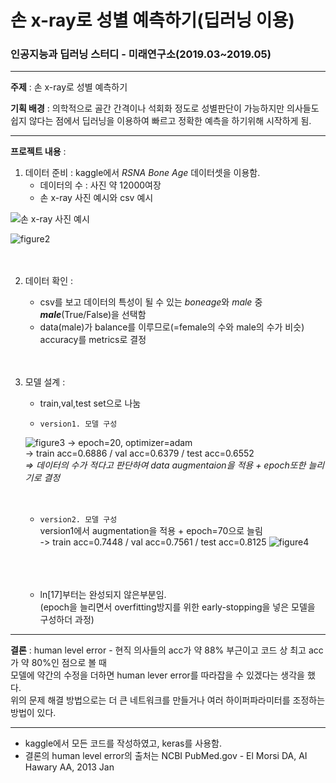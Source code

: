 # 손 x-ray로 성별 예측하기(딥러닝 이용)

### 인공지능과 딥러닝 스터디 - 미래연구소(2019.03~2019.05)

---------------------------------

**주제** : 손 x-ray로 성별 예측하기

**기획 배경** : 의학적으로 골간 간격이나 석회화 정도로 성별판단이 가능하지만 의사들도 쉽지 않다는 점에서 딥러닝을 이용하여 빠르고 정확한 예측을 하기위해 시작하게 됨.

--------------------------------

**프로젝트 내용** :
1. 데이터 준비 : kaggle에서 *RSNA Bone Age* 데이터셋을 이용함.
    - 데이터의 수 : 사진 약 12000여장
    - 손 x-ray 사진 예시와 csv 예시

![손 x-ray 사진 예시](https://user-images.githubusercontent.com/47767202/76082540-fece2780-5fee-11ea-9cad-dcb289e0d3ac.jpg)
    
![figure2](https://user-images.githubusercontent.com/47767202/76082802-8156e700-5fef-11ea-9497-0c7e8d49e5be.PNG)
<br><br><br>

2. 데이터 확인 :
    - csv를 보고 데이터의 특성이 될 수 있는 *boneage*와 *male* 중 ***male***(True/False)을 선택함
    - data(male)가 balance를 이루므로(=female의 수와 male의 수가 비슷) accuracy를 metrics로 결정
<br><br><br>


3. 모델 설계 : 
    - train,val,test set으로 나눔
    
    - `version1. 모델 구성`
    
    ![figure3](https://user-images.githubusercontent.com/47767202/76083747-9df41e80-5ff1-11ea-96fa-b92f919bec3d.png)
      -> epoch=20, optimizer=adam                            
      -> train acc=0.6886 / val acc=0.6379 / test acc=0.6552       
      _=> 데이터의 수가 적다고 판단하여 data augmentaion을 적용 + epoch또한 늘리기로 결정_
      <br><br><br>
      
    - `version2. 모델 구성`                            
       version1에서 augmentation을 적용 + epoch=70으로 늘림                      
      -> train acc=0.7448 / val acc=0.7561 / test acc=0.8125
      ![figure4](https://user-images.githubusercontent.com/47767202/76084475-4e165700-5ff3-11ea-932a-f756c1a59a8f.png)                
<br><br><br>

    - ln[17]부터는 완성되지 않은부분임.                   
      (epoch을 늘리면서 overfitting방지를 위한 early-stopping을 넣은 모델을 구성하더 과정)
-------------------------------------------------------------

**결론** : human level error - 현직 의사들의 acc가 약 88% 부근이고 코드 상 최고 acc가 약 80%인 점으로 볼 때<br>
모델에 약간의 수정을 더하면 human lever error를 따라잡을 수 있겠다는 생각을 했다.<br>
위의 문제 해결 방법으로는 더 큰 네트워크를 만들거나 여러 하이퍼파라미터를 조정하는 방법이 있다.

------------------------------

- kaggle에서 모든 코드를 작성하였고, keras를 사용함.                        
- 결론의 human level error의 출처는 NCBI PubMed.gov - El Morsi DA, AI Hawary AA, 2013 Jan
